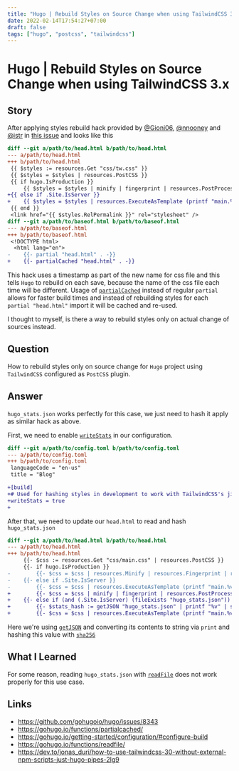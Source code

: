 ```yaml
---
title: "Hugo | Rebuild Styles on Source Change when using TailwindCSS 3.x"
date: 2022-02-14T17:54:27+07:00
draft: false
tags: ["hugo", "postcss", "tailwindcss"]
---
```


# Hugo | Rebuild Styles on Source Change when using TailwindCSS 3.x

## Story

After applying styles rebuild hack provided by [@Gioni06](https://github.com/Gioni06), [@nnooney](https://github.com/nnooney) and [@istr](https://github.com/istr) in [this issue](https://github.com/gohugoio/hugo/issues/8343) and looks like this

```diff
diff --git a/path/to/head.html b/path/to/head.html
--- a/path/to/head.html
+++ b/path/to/head.html
 {{ $styles := resources.Get "css/tw.css" }}
 {{ $styles = $styles | resources.PostCSS }}
 {{ if hugo.IsProduction }}
     {{ $styles = $styles | minify | fingerprint | resources.PostProcess }}
+{{ else if .Site.IsServer }}
+    {{ $styles = $styles | resources.ExecuteAsTemplate (printf "main.%v.css" now.UnixMilli) . }}
 {{ end }}
 <link href="{{ $styles.RelPermalink }}" rel="stylesheet" />
diff --git a/path/to/baseof.html b/path/to/baseof.html
--- a/path/to/baseof.html
+++ b/path/to/baseof.html
 <!DOCTYPE html>
  <html lang="en">
-    {{- partial "head.html" . -}}
+    {{- partialCached "head.html" . -}}
```

This hack uses a timestamp as part of the new name for css file and this tells `Hugo` to rebuild on each save, because the name of the css file each time will be different. Usage of [`partialCached`](https://gohugo.io/functions/partialcached/) instead of regular `partial` allows for faster build times and instead of rebuilding styles for each `partial "head.html"` import it will be cached and re-used.

I thought to myself, is there a way to rebuild styles only on actual change of sources instead.

## Question

How to rebuild styles only on source change for `Hugo` project using `TailwindCSS` configured as `PostCSS` plugin.

## Answer

`hugo_stats.json` works perfectly for this case, we just need to hash it apply as similar hack as above.

First, we need to enable [`writeStats`](https://gohugo.io/getting-started/configuration/#configurebuild) in our configuration.

```diff
diff --git a/path/to/config.toml b/path/to/config.toml
--- a/path/to/config.toml
+++ b/path/to/config.toml
 languageCode = "en-us"
 title = "Blog"

+[build]
+# Used for hashing styles in development to work with TailwindCSS's jit
+writeStats = true
+
```

After that, we need to update our `head.html` to read and hash `hugo_stats.json`

```diff
diff --git a/path/to/head.html b/path/to/head.html
--- a/path/to/head.html
+++ b/path/to/head.html
     {{- $css := resources.Get "css/main.css" | resources.PostCSS }}
     {{- if hugo.IsProduction }}
-        {{- $css = $css | resources.Minify | resources.Fingerprint | resources.PostProcess }}
-    {{- else if .Site.IsServer }}
-        {{- $css = $css | resources.ExecuteAsTemplate (printf "main.%v.css" now.UnixMilli) . }}
+        {{- $css = $css | minify | fingerprint | resources.PostProcess }}
+    {{- else if (and (.Site.IsServer) (fileExists "hugo_stats.json"))  }}
+        {{- $stats_hash := getJSON "hugo_stats.json" | printf "%v" | sha256 }}
+        {{- $css = $css | resources.ExecuteAsTemplate (printf "main.%v.css" $stats_hash) . }}
```

Here we're using [`getJSON`](https://gohugo.io/templates/data-templates/#get-remote-data) and converting its contents to string via `print` and hashing this value with [`sha256`](https://gohugo.io/functions/sha/)

## What I Learned

For some reason, reading `hugo_stats.json` with [`readFile`](https://gohugo.io/functions/readfile/) does not work properly for this use case.

## Links

-   https://github.com/gohugoio/hugo/issues/8343
-   https://gohugo.io/functions/partialcached/
-   https://gohugo.io/getting-started/configuration/#configure-build
-   https://gohugo.io/functions/readfile/
-   https://dev.to/jonas_duri/how-to-use-tailwindcss-30-without-external-npm-scripts-just-hugo-pipes-2lg9
